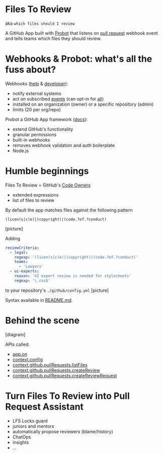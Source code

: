 # Files To Review
aka `which files should I review`

A GitHub App built with [Probot](https://github.com/probot/probot) that listens on [pull request](https://developer.github.com/v3/activity/events/types/#pullrequestevent)
webhook event and tells teams which files they should review.


# Webhooks & Probot: what's all the fuss about?

Webhooks ([help](https://help.github.com/en/articles/about-webhooks) & [developer](https://developer.github.com/webhooks/)):
* notify external systems
* act on subscribed [events](https://developer.github.com/webhooks/#events) (can opt-in for [all](https://developer.github.com/webhooks/#wildcard-event))
* installed on an organization (owner) or a specific repository (admin)
* limits (20 per org/repo)

Probot a GitHub App framework ([docs](https://probot.github.io/docs/)):
* extend GitHub's functionality
* granular permissions
* built-in webhooks
* removes webhook validation and auth boilerplate
* Node.js


# Humble beginnings

Files To Review = GitHub's [Code Owners](https://help.github.com/en/articles/about-code-owners)
+ extended expressions
+ list of files to review

By default the app matches files against the following pattern
```regexp
(licen(s|c)e)|(copyright)|(code.?of.?conduct)
```
[picture]

Adding
```yaml
reviewCriteria:
  - legal:
    regexp: '(licen(s|c)e)|(copyright)|(code.?of.?conduct)'
    teams:
      - 'Lawyers'
  - ui-experts:
    reason: 'UI expert review is needed for stylesheets'
    regexp: '\.css$'
```

to your repository's `./github/config.yml`
[picture]

Syntax available in [README.md](https://github.com/geminica-apps/files-to-review/blob/master/README.md#configuration-description).


# Behind the scene
[diagram]

APIs called:
* [app.on](https://probot.github.io/api/latest/classes/application.html#on)
* [context.config](https://probot.github.io/api/latest/classes/context.html#config)
* [context.github.pullRequests.listFiles](http://octokit.github.io/rest.js/#api-Pulls-listFiles)
* [context.github.pullRequests.createReview](http://octokit.github.io/rest.js/#api-Pulls-createReview)
* [context.github.pullRequests.createReviewRequest](http://octokit.github.io/rest.js/#api-Pulls-createReviewRequest)


# Turn Files To Review into Pull Request Assistant
* LFS Locks guard
* juniors and mentors
* automatically propose reviewers (blame/history)
* ChatOps
* insights
* ...
